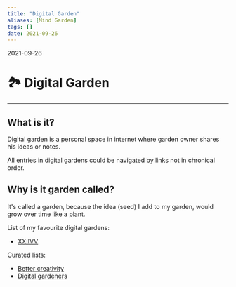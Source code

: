 ```yaml
---
title: "Digital Garden"
aliases: [Mind Garden]
tags: []
date: 2021-09-26
---
```

2021-09-26
# 🏞️ Digital Garden
___

## What is it?
Digital garden is a personal space in internet where garden owner shares his ideas or notes.

All entries in digital gardens could be navigated by links not in chronical order.

## Why is it garden called?
It's called a garden, because the idea (seed) I add to my garden, would grow over time like a plant.

List of my favourite digital gardens:
* [XXIIVV](https://wiki.xxiivv.com/site/home.html)

Curated lists:
* [Better creativity](https://publish.obsidian.md/better-creativity/A+List+of+Digital+Gardens)
* [Digital gardeners](https://github.com/MaggieAppleton/digital-gardeners)